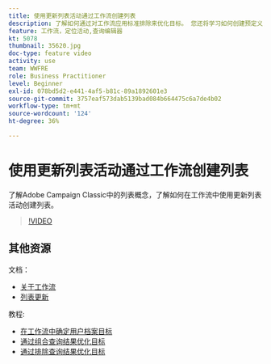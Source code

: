 ```yaml
---
title: 使用更新列表活动通过工作流创建列表
description: 了解如何通过对工作流应用标准排除来优化目标。 您还将学习如何创建预定义过滤器以及如何难以拍摄您的工作流。
feature: 工作流，定位活动,查询编辑器
kt: 5078
thumbnail: 35620.jpg
doc-type: feature video
activity: use
team: WWFRE
role: Business Practitioner
level: Beginner
exl-id: 078bd5d2-e441-4af5-b81c-89a1892601e3
source-git-commit: 3757eaf573dab5139bad084b664475c6a7de4b02
workflow-type: tm+mt
source-wordcount: '124'
ht-degree: 36%

---
```


# 使用更新列表活动通过工作流创建列表

了解Adobe Campaign Classic中的列表概念，了解如何在工作流中使用更新列表活动创建列表。

>[!VIDEO](https://video.tv.adobe.com/v/35620?quality=12)

## 其他资源

文档：

* [关于工作流](https://experienceleague.adobe.com/docs/campaign-classic/using/automating-with-workflows/introduction/about-workflows.html)
* [列表更新](https://experienceleague.adobe.com/docs/campaign-classic/using/automating-with-workflows/targeting-activities/list-update.html)

教程:

* [在工作流中确定用户档案目标](/help/getting-started/targeting-profiles-in-a-workflow.md)
* [通过组合查询结果优化目标](/help/automating-with-workflows/refining-targets-by-combining-query-results.md)
* [通过排除查询结果优化目标](/help/automating-with-workflows/refining-targets-by-excluding-query-results.md)
